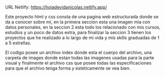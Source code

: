 URL Netlify: https://hojadevidanicolas.netlify.app/

Este proyecto html y css consta de una pagina web estructurada donde se da a conocer sobre mi, en la primera seccion esta una imagen mia con datos personales, en la seccion 2 esta todo los relacionado con mis cursos, estudios y un poco de datos extra, para finalizar la seccion 3 tienen los proyectos que he realizado a lo largo de mi vida y mis skills graduadas de 1 a 5 estrellas.

El codigo posee un archivo index donde esta el cuerpo del archivo, una carpeta de images donde estan todas las imagenes usadas para la parte visual y finalmente el archivo css que posee todas las especificaciones para que el archivo tenga forma y esteticamente se vea bien.
